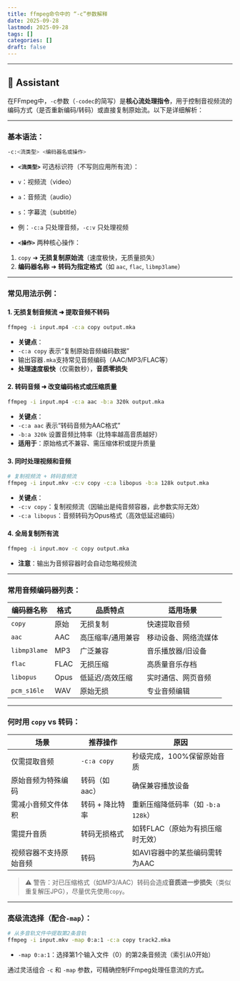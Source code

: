 ```yaml
---
title: ffmpeg命令中的 “-c”参数解释
date: 2025-09-28
lastmod: 2025-09-28
tags: []
categories: []
draft: false
---
```


---
## 🤖 Assistant

在FFmpeg中，`-c`参数（`-codec`的简写）是**核心流处理指令**，用于控制音视频流的编码方式（是否重新编码/转码）或直接复制原始流。以下是详细解析：

---

### 基本语法：
```bash
-c:<流类型> <编码器名或操作>
```
- **`<流类型>`** 可选标识符（不写则应用所有流）：
 - `v`：视频流（video）
 - `a`：音频流（audio）
 - `s`：字幕流（subtitle）
 - 例：`-c:a` 只处理音频，`-c:v` 只处理视频

- **`<操作>`** 两种核心操作：
 1. `copy` ➜ **无损复制原始流**（速度极快，无质量损失）
 2. **编码器名称** ➜ **转码为指定格式**（如 `aac`, `flac`, `libmp3lame`）

---

### 常见用法示例：

#### 1. 无损复制音频流 ➜ 提取音频不转码
```bash
ffmpeg -i input.mp4 -c:a copy output.mka
```
- **关键点**：
 - `-c:a copy` 表示“复制原始音频编码数据”
 - 输出容器`.mka`支持常见音频编码（AAC/MP3/FLAC等）
 - **处理速度极快**（仅需数秒），**音质零损失**

#### 2. 转码音频 ➜ 改变编码格式或压缩质量
```bash
ffmpeg -i input.mp4 -c:a aac -b:a 320k output.mka
```
- **关键点**：
 - `-c:a aac` 表示“转码音频为AAC格式”
 - `-b:a 320k` 设置音频比特率（比特率越高音质越好）
 - **适用于**：原始格式不兼容、需压缩体积或提升质量

#### 3. 同时处理视频和音频
```bash
# 复制视频流 + 转码音频流
ffmpeg -i input.mkv -c:v copy -c:a libopus -b:a 128k output.mka
```
- **关键点**：
 - `-c:v copy`：复制视频流（因输出是纯音频容器，此参数实际无效）
 - `-c:a libopus`：音频转码为Opus格式（高效低延迟编码）

#### 4. 全局复制所有流
```bash
ffmpeg -i input.mov -c copy output.mka
```
- **注意**：输出为音频容器时会自动忽略视频流

---

### 常用音频编码器列表：
| 编码器名称 | 格式 | 品质特点 | 适用场景 |
|------------------|--------|-----------------------|----------------------------|
| `copy` | 原始 | 无损复制 | 快速提取音频 |
| `aac` | AAC | 高压缩率/通用兼容 | 移动设备、网络流媒体 |
| `libmp3lame` | MP3 | 广泛兼容 | 音乐播放器/旧设备 |
| `flac` | FLAC | 无损压缩 | 高质量音乐存档 |
| `libopus` | Opus | 低延迟/高效压缩 | 实时通信、网页音频 |
| `pcm_s16le` | WAV | 原始无损 | 专业音频编辑 |

---

### 何时用 `copy` vs 转码：
| **场景** | **推荐操作** | **原因** |
|--------------------------|------------------|-----------------------------------------------|
| 仅需提取音频 | `-c:a copy` | 秒级完成，100%保留原始音质 |
| 原始音频为特殊编码 | 转码（如aac） | 确保兼容播放设备 |
| 需减小音频文件体积 | 转码 + 降比特率 | 重新压缩降低码率（如 `-b:a 128k`） |
| 需提升音质 | 转码无损格式 | 如转FLAC（原始为有损压缩时无效） |
| 视频容器不支持原始音频 | 转码 | 如AVI容器中的某些编码需转为AAC |

> ⚠️ 警告：对已压缩格式（如MP3/AAC）转码会造成**音质进一步损失**（类似重复解压JPG），尽量优先使用`copy`。

---

### 高级流选择（配合`-map`）：
```bash
# 从多音轨文件中提取第2条音轨
ffmpeg -i input.mkv -map 0:a:1 -c:a copy track2.mka
```
- `-map 0:a:1`：选择第1个输入文件（0）的第2条音频流（索引从0开始）

通过灵活组合 `-c` 和 `-map` 参数，可精确控制FFmpeg处理任意流的方式。
